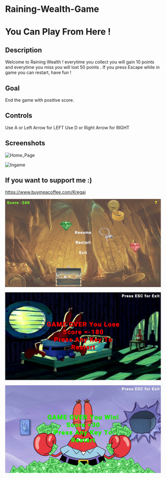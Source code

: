 # Raining-Wealth-Game
# You Can Play From Here !
## Description

Welcome to Raining Wealth ! everytime you collect you will gain 10 points and everytime you miss you will lost 50 points . If you press Escape while in game you can restart, have fun !

## Goal

End the game with positive score.

## Controls

Use A or Left Arrow for LEFT Use D or Right Arrow for RIGHT

## Screenshots

![Home_Page](https://github.com/Ardaakdemir/Raining-Wealth-Game/blob/main/Screenshots/Home_Page.png)

![Ingame](https://github.com/Ardaakdemir/Raining-Wealth-Game/blob/main/Screenshots/Ingame.png)

## If you want to support me :)

https://www.buymeacoffee.com/Kregai

![Pause_Menu](https://github.com/Ardaakdemir/Raining-Wealth-Game/blob/main/Screenshots/Pause.png)

![Lose_Screen](https://github.com/Ardaakdemir/Raining-Wealth-Game/blob/main/Screenshots/Lose.png)

![Win_Screen](https://github.com/Ardaakdemir/Raining-Wealth-Game/blob/main/Screenshots/Win.png)

